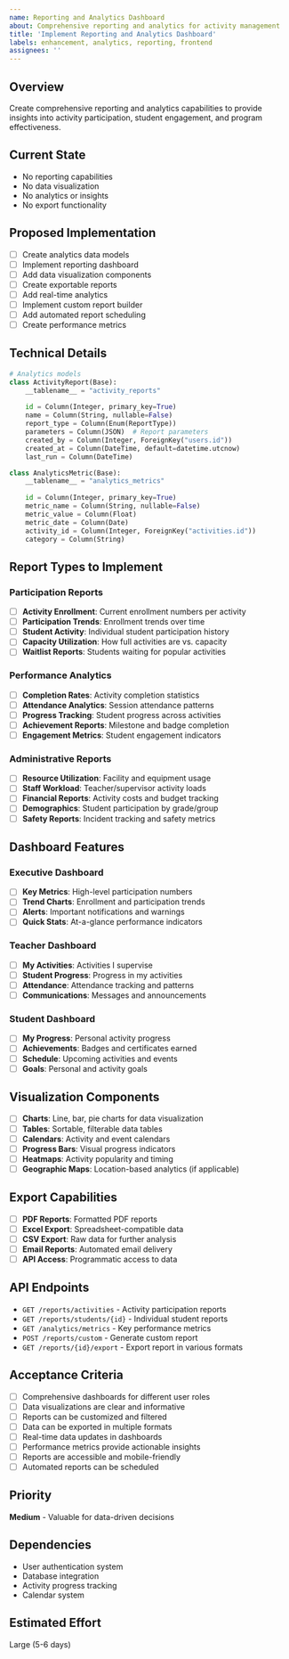 ```yaml
---
name: Reporting and Analytics Dashboard
about: Comprehensive reporting and analytics for activity management
title: 'Implement Reporting and Analytics Dashboard'
labels: enhancement, analytics, reporting, frontend
assignees: ''
---
```


## Overview
Create comprehensive reporting and analytics capabilities to provide insights into activity participation, student engagement, and program effectiveness.

## Current State
- No reporting capabilities
- No data visualization
- No analytics or insights
- No export functionality

## Proposed Implementation
- [ ] Create analytics data models
- [ ] Implement reporting dashboard
- [ ] Add data visualization components
- [ ] Create exportable reports
- [ ] Add real-time analytics
- [ ] Implement custom report builder
- [ ] Add automated report scheduling
- [ ] Create performance metrics

## Technical Details
```python
# Analytics models
class ActivityReport(Base):
    __tablename__ = "activity_reports"
    
    id = Column(Integer, primary_key=True)
    name = Column(String, nullable=False)
    report_type = Column(Enum(ReportType))
    parameters = Column(JSON)  # Report parameters
    created_by = Column(Integer, ForeignKey("users.id"))
    created_at = Column(DateTime, default=datetime.utcnow)
    last_run = Column(DateTime)

class AnalyticsMetric(Base):
    __tablename__ = "analytics_metrics"
    
    id = Column(Integer, primary_key=True)
    metric_name = Column(String, nullable=False)
    metric_value = Column(Float)
    metric_date = Column(Date)
    activity_id = Column(Integer, ForeignKey("activities.id"))
    category = Column(String)
```

## Report Types to Implement
### Participation Reports
- [ ] **Activity Enrollment**: Current enrollment numbers per activity
- [ ] **Participation Trends**: Enrollment trends over time
- [ ] **Student Activity**: Individual student participation history
- [ ] **Capacity Utilization**: How full activities are vs. capacity
- [ ] **Waitlist Reports**: Students waiting for popular activities

### Performance Analytics
- [ ] **Completion Rates**: Activity completion statistics
- [ ] **Attendance Analytics**: Session attendance patterns
- [ ] **Progress Tracking**: Student progress across activities
- [ ] **Achievement Reports**: Milestone and badge completion
- [ ] **Engagement Metrics**: Student engagement indicators

### Administrative Reports
- [ ] **Resource Utilization**: Facility and equipment usage
- [ ] **Staff Workload**: Teacher/supervisor activity loads
- [ ] **Financial Reports**: Activity costs and budget tracking
- [ ] **Demographics**: Student participation by grade/group
- [ ] **Safety Reports**: Incident tracking and safety metrics

## Dashboard Features
### Executive Dashboard
- [ ] **Key Metrics**: High-level participation numbers
- [ ] **Trend Charts**: Enrollment and participation trends
- [ ] **Alerts**: Important notifications and warnings
- [ ] **Quick Stats**: At-a-glance performance indicators

### Teacher Dashboard
- [ ] **My Activities**: Activities I supervise
- [ ] **Student Progress**: Progress in my activities
- [ ] **Attendance**: Attendance tracking and patterns
- [ ] **Communications**: Messages and announcements

### Student Dashboard
- [ ] **My Progress**: Personal activity progress
- [ ] **Achievements**: Badges and certificates earned
- [ ] **Schedule**: Upcoming activities and events
- [ ] **Goals**: Personal and activity goals

## Visualization Components
- [ ] **Charts**: Line, bar, pie charts for data visualization
- [ ] **Tables**: Sortable, filterable data tables
- [ ] **Calendars**: Activity and event calendars
- [ ] **Progress Bars**: Visual progress indicators
- [ ] **Heatmaps**: Activity popularity and timing
- [ ] **Geographic Maps**: Location-based analytics (if applicable)

## Export Capabilities
- [ ] **PDF Reports**: Formatted PDF reports
- [ ] **Excel Export**: Spreadsheet-compatible data
- [ ] **CSV Export**: Raw data for further analysis
- [ ] **Email Reports**: Automated email delivery
- [ ] **API Access**: Programmatic access to data

## API Endpoints
- `GET /reports/activities` - Activity participation reports
- `GET /reports/students/{id}` - Individual student reports
- `GET /analytics/metrics` - Key performance metrics
- `POST /reports/custom` - Generate custom report
- `GET /reports/{id}/export` - Export report in various formats

## Acceptance Criteria
- [ ] Comprehensive dashboards for different user roles
- [ ] Data visualizations are clear and informative
- [ ] Reports can be customized and filtered
- [ ] Data can be exported in multiple formats
- [ ] Real-time data updates in dashboards
- [ ] Performance metrics provide actionable insights
- [ ] Reports are accessible and mobile-friendly
- [ ] Automated reports can be scheduled

## Priority
**Medium** - Valuable for data-driven decisions

## Dependencies
- User authentication system
- Database integration
- Activity progress tracking
- Calendar system

## Estimated Effort
Large (5-6 days)
